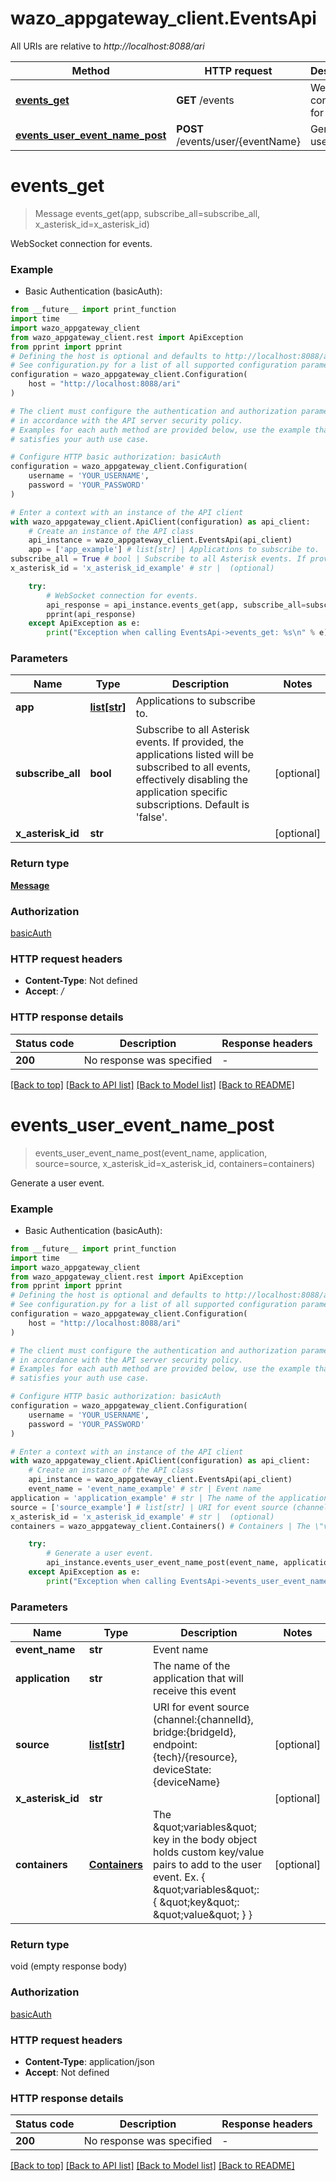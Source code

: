 # wazo_appgateway_client.EventsApi

All URIs are relative to *http://localhost:8088/ari*

Method | HTTP request | Description
------------- | ------------- | -------------
[**events_get**](EventsApi.md#events_get) | **GET** /events | WebSocket connection for events.
[**events_user_event_name_post**](EventsApi.md#events_user_event_name_post) | **POST** /events/user/{eventName} | Generate a user event.


# **events_get**
> Message events_get(app, subscribe_all=subscribe_all, x_asterisk_id=x_asterisk_id)

WebSocket connection for events.

### Example

* Basic Authentication (basicAuth):
```python
from __future__ import print_function
import time
import wazo_appgateway_client
from wazo_appgateway_client.rest import ApiException
from pprint import pprint
# Defining the host is optional and defaults to http://localhost:8088/ari
# See configuration.py for a list of all supported configuration parameters.
configuration = wazo_appgateway_client.Configuration(
    host = "http://localhost:8088/ari"
)

# The client must configure the authentication and authorization parameters
# in accordance with the API server security policy.
# Examples for each auth method are provided below, use the example that
# satisfies your auth use case.

# Configure HTTP basic authorization: basicAuth
configuration = wazo_appgateway_client.Configuration(
    username = 'YOUR_USERNAME',
    password = 'YOUR_PASSWORD'
)

# Enter a context with an instance of the API client
with wazo_appgateway_client.ApiClient(configuration) as api_client:
    # Create an instance of the API class
    api_instance = wazo_appgateway_client.EventsApi(api_client)
    app = ['app_example'] # list[str] | Applications to subscribe to.
subscribe_all = True # bool | Subscribe to all Asterisk events. If provided, the applications listed will be subscribed to all events, effectively disabling the application specific subscriptions. Default is 'false'. (optional)
x_asterisk_id = 'x_asterisk_id_example' # str |  (optional)

    try:
        # WebSocket connection for events.
        api_response = api_instance.events_get(app, subscribe_all=subscribe_all, x_asterisk_id=x_asterisk_id)
        pprint(api_response)
    except ApiException as e:
        print("Exception when calling EventsApi->events_get: %s\n" % e)
```

### Parameters

Name | Type | Description  | Notes
------------- | ------------- | ------------- | -------------
 **app** | [**list[str]**](str.md)| Applications to subscribe to. | 
 **subscribe_all** | **bool**| Subscribe to all Asterisk events. If provided, the applications listed will be subscribed to all events, effectively disabling the application specific subscriptions. Default is &#39;false&#39;. | [optional] 
 **x_asterisk_id** | **str**|  | [optional] 

### Return type

[**Message**](Message.md)

### Authorization

[basicAuth](../README.md#basicAuth)

### HTTP request headers

 - **Content-Type**: Not defined
 - **Accept**: */*

### HTTP response details
| Status code | Description | Response headers |
|-------------|-------------|------------------|
**200** | No response was specified |  -  |

[[Back to top]](#) [[Back to API list]](../README.md#documentation-for-api-endpoints) [[Back to Model list]](../README.md#documentation-for-models) [[Back to README]](../README.md)

# **events_user_event_name_post**
> events_user_event_name_post(event_name, application, source=source, x_asterisk_id=x_asterisk_id, containers=containers)

Generate a user event.

### Example

* Basic Authentication (basicAuth):
```python
from __future__ import print_function
import time
import wazo_appgateway_client
from wazo_appgateway_client.rest import ApiException
from pprint import pprint
# Defining the host is optional and defaults to http://localhost:8088/ari
# See configuration.py for a list of all supported configuration parameters.
configuration = wazo_appgateway_client.Configuration(
    host = "http://localhost:8088/ari"
)

# The client must configure the authentication and authorization parameters
# in accordance with the API server security policy.
# Examples for each auth method are provided below, use the example that
# satisfies your auth use case.

# Configure HTTP basic authorization: basicAuth
configuration = wazo_appgateway_client.Configuration(
    username = 'YOUR_USERNAME',
    password = 'YOUR_PASSWORD'
)

# Enter a context with an instance of the API client
with wazo_appgateway_client.ApiClient(configuration) as api_client:
    # Create an instance of the API class
    api_instance = wazo_appgateway_client.EventsApi(api_client)
    event_name = 'event_name_example' # str | Event name
application = 'application_example' # str | The name of the application that will receive this event
source = ['source_example'] # list[str] | URI for event source (channel:{channelId}, bridge:{bridgeId}, endpoint:{tech}/{resource}, deviceState:{deviceName} (optional)
x_asterisk_id = 'x_asterisk_id_example' # str |  (optional)
containers = wazo_appgateway_client.Containers() # Containers | The \"variables\" key in the body object holds custom key/value pairs to add to the user event. Ex. { \"variables\": { \"key\": \"value\" } } (optional)

    try:
        # Generate a user event.
        api_instance.events_user_event_name_post(event_name, application, source=source, x_asterisk_id=x_asterisk_id, containers=containers)
    except ApiException as e:
        print("Exception when calling EventsApi->events_user_event_name_post: %s\n" % e)
```

### Parameters

Name | Type | Description  | Notes
------------- | ------------- | ------------- | -------------
 **event_name** | **str**| Event name | 
 **application** | **str**| The name of the application that will receive this event | 
 **source** | [**list[str]**](str.md)| URI for event source (channel:{channelId}, bridge:{bridgeId}, endpoint:{tech}/{resource}, deviceState:{deviceName} | [optional] 
 **x_asterisk_id** | **str**|  | [optional] 
 **containers** | [**Containers**](Containers.md)| The \&quot;variables\&quot; key in the body object holds custom key/value pairs to add to the user event. Ex. { \&quot;variables\&quot;: { \&quot;key\&quot;: \&quot;value\&quot; } } | [optional] 

### Return type

void (empty response body)

### Authorization

[basicAuth](../README.md#basicAuth)

### HTTP request headers

 - **Content-Type**: application/json
 - **Accept**: Not defined

### HTTP response details
| Status code | Description | Response headers |
|-------------|-------------|------------------|
**200** | No response was specified |  -  |

[[Back to top]](#) [[Back to API list]](../README.md#documentation-for-api-endpoints) [[Back to Model list]](../README.md#documentation-for-models) [[Back to README]](../README.md)

